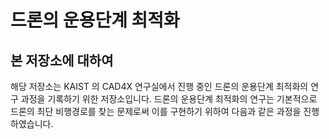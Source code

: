 # 드론의 운용단계 최적화

## 본 저장소에 대하여
해당 저장소는 KAIST 의 CAD4X 연구실에서 진행 중인 드론의 운용단계 최적화의 연구 과정을 기록하기 위한 저장소입니다.
드론의 운용단계 최적화의 연구는 기본적으로 드론의 최단 비행경로를 찾는 문제로써 이를 구현하기 위하여 다음과 같은 과정을 진행하였습니다.

